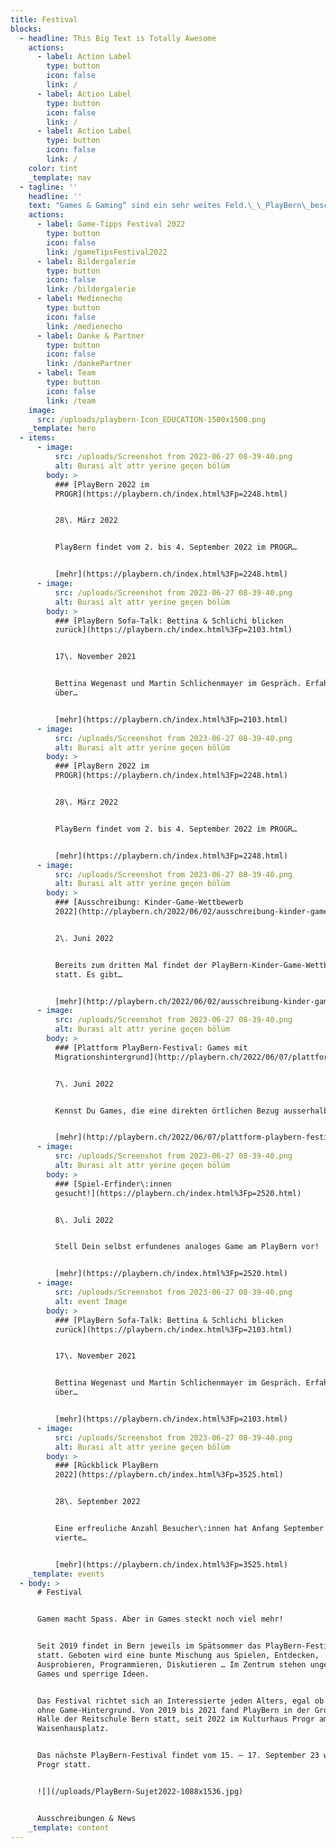 ```yaml
---
title: Festival
blocks:
  - headline: This Big Text is Totally Awesome
    actions:
      - label: Action Label
        type: button
        icon: false
        link: /
      - label: Action Label
        type: button
        icon: false
        link: /
      - label: Action Label
        type: button
        icon: false
        link: /
    color: tint
    _template: nav
  - tagline: ''
    headline: ''
    text: "Games & Gaming“ sind ein sehr weites Feld.\_\_PlayBern\_beschäftigt sich ganzjährig und generationenübergreifend mit Gaming-Themen.\_ Wir veranstalten das ganze Jahr über Talks, Workshops oder Gaming-Nachmittage in Kooperation mit der\_[Erupt Gamelounge](http://erupt.ch/),\_[Bibliotheken Bern](https://www.kob.ch/)\_und anderen Veranstalter:innen. Manche Veranstaltungen sind auch über den\_[Fäger](https://www.faeger.ch/de/programm-4.html?faeger_filter_fulltext=playbern\\&faeger_filter_free_places=0\\&faeger_filter_age_range=\\&faeger_filter_period_range=\\&faeger_filter_period=\\&faeger_filter_weekend=\\&faeger_filter_duration=\\&faeger_filter_wheater_independent=1\\&faeger_filter_free_events=0\\&faeger_filter_culture_discount=0\\&filter_submit=1)\_ausgeschreiben.\n\nNatürlich finden auch entsprechende Anlässe auch während dem Festival statt!\n"
    actions:
      - label: Game-Tipps Festival 2022
        type: button
        icon: false
        link: /gameTipsFestival2022
      - label: Bildergalerie
        type: button
        icon: false
        link: /bildergalerie
      - label: Medienecho
        type: button
        icon: false
        link: /medienecho
      - label: Danke & Partner
        type: button
        icon: false
        link: /dankePartner
      - label: Team
        type: button
        icon: false
        link: /team
    image:
      src: /uploads/playbern-Icon_EDUCATION-1500x1500.png
    _template: hero
  - items:
      - image:
          src: /uploads/Screenshot from 2023-06-27 08-39-40.png
          alt: Burasi alt attr yerine geçen bölüm
        body: >
          ### [PlayBern 2022 im
          PROGR](https://playbern.ch/index.html%3Fp=2248.html)


          28\. März 2022


          PlayBern findet vom 2. bis 4. September 2022 im PROGR…


          [mehr](https://playbern.ch/index.html%3Fp=2248.html)
      - image:
          src: /uploads/Screenshot from 2023-06-27 08-39-40.png
          alt: Burasi alt attr yerine geçen bölüm
        body: >
          ### [PlayBern Sofa-Talk: Bettina & Schlichi blicken
          zurück](https://playbern.ch/index.html%3Fp=2103.html)


          17\. November 2021


          Bettina Wegenast und Martin Schlichenmayer im Gespräch. Erfahre mehr
          über…


          [mehr](https://playbern.ch/index.html%3Fp=2103.html)
      - image:
          src: /uploads/Screenshot from 2023-06-27 08-39-40.png
          alt: Burasi alt attr yerine geçen bölüm
        body: >
          ### [PlayBern 2022 im
          PROGR](https://playbern.ch/index.html%3Fp=2248.html)


          28\. März 2022


          PlayBern findet vom 2. bis 4. September 2022 im PROGR…


          [mehr](https://playbern.ch/index.html%3Fp=2248.html)
      - image:
          src: /uploads/Screenshot from 2023-06-27 08-39-40.png
          alt: Burasi alt attr yerine geçen bölüm
        body: >
          ### [Ausschreibung: Kinder-Game-Wettbewerb
          2022](http://playbern.ch/2022/06/02/ausschreibung-kinder-game-wettbewerb-2021/)


          2\. Juni 2022


          Bereits zum dritten Mal findet der PlayBern-Kinder-Game-Wettbewerb
          statt. Es gibt…


          [mehr](http://playbern.ch/2022/06/02/ausschreibung-kinder-game-wettbewerb-2021/)
      - image:
          src: /uploads/Screenshot from 2023-06-27 08-39-40.png
          alt: Burasi alt attr yerine geçen bölüm
        body: >
          ### [Plattform PlayBern-Festival: Games mit
          Migrationshintergrund](http://playbern.ch/2022/06/07/plattform-playbern-festival-games-mit-migrationshintergrund/)


          7\. Juni 2022


          Kennst Du Games, die eine direkten örtlichen Bezug ausserhalb der…


          [mehr](http://playbern.ch/2022/06/07/plattform-playbern-festival-games-mit-migrationshintergrund/)
      - image:
          src: /uploads/Screenshot from 2023-06-27 08-39-40.png
          alt: Burasi alt attr yerine geçen bölüm
        body: >
          ### [Spiel-Erfinder\:innen
          gesucht!](https://playbern.ch/index.html%3Fp=2520.html)


          8\. Juli 2022


          Stell Dein selbst erfundenes analoges Game am PlayBern vor!


          [mehr](https://playbern.ch/index.html%3Fp=2520.html)
      - image:
          src: /uploads/Screenshot from 2023-06-27 08-39-40.png
          alt: event Image
        body: >
          ### [PlayBern Sofa-Talk: Bettina & Schlichi blicken
          zurück](https://playbern.ch/index.html%3Fp=2103.html)


          17\. November 2021


          Bettina Wegenast und Martin Schlichenmayer im Gespräch. Erfahre mehr
          über…


          [mehr](https://playbern.ch/index.html%3Fp=2103.html)
      - image:
          src: /uploads/Screenshot from 2023-06-27 08-39-40.png
          alt: Burasi alt attr yerine geçen bölüm
        body: >
          ### [Rückblick PlayBern
          2022](https://playbern.ch/index.html%3Fp=3525.html)


          28\. September 2022


          Eine erfreuliche Anzahl Besucher\:innen hat Anfang September 2022 die
          vierte…


          [mehr](https://playbern.ch/index.html%3Fp=3525.html)
    _template: events
  - body: >
      # Festival


      Gamen macht Spass. Aber in Games steckt noch viel mehr!


      Seit 2019 findet in Bern jeweils im Spätsommer das PlayBern-Festival
      statt. Geboten wird eine bunte Mischung aus Spielen, Entdecken,
      Ausprobieren, Programmieren, Diskutieren … Im Zentrum stehen ungewöhnliche
      Games und sperrige Ideen.


      Das Festival richtet sich an Interessierte jeden Alters, egal ob mit oder
      ohne Game-Hintergrund. Von 2019 bis 2021 fand PlayBern in der Grossen
      Halle der Reitschule Bern statt, seit 2022 im Kulturhaus Progr am
      Waisenhausplatz.


      Das nächste PlayBern-Festival findet vom 15. – 17. September 23 wieder im
      Progr statt.


      ![](/uploads/PlayBern-Sujet2022-1088x1536.jpg)


      Ausschreibungen & News
    _template: content
---
```


































